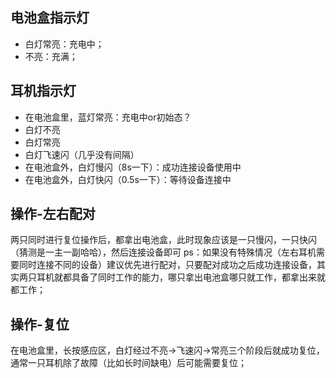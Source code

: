 ## 电池盒指示灯
- 白灯常亮：充电中；
- 不亮：充满；

## 耳机指示灯
- 在电池盒里，蓝灯常亮：充电中or初始态？
- 白灯不亮
- 白灯常亮
- 白灯飞速闪（几乎没有间隔）
- 在电池盒外，白灯慢闪（8s一下）：成功连接设备使用中
- 在电池盒外，白灯快闪（0.5s一下）：等待设备连接中

## 操作-左右配对
两只同时进行复位操作后，都拿出电池盒，此时现象应该是一只慢闪，一只快闪（猜测是一主一副哈哈），然后连接设备即可
ps：如果没有特殊情况（左右耳机需要同时连接不同的设备）建议优先进行配对，只要配对成功之后成功连接设备，其实两只耳机就都具备了同时工作的能力，哪只拿出电池盒哪只就工作，都拿出来就都工作；


## 操作-复位
在电池盒里，长按感应区，白灯经过不亮->飞速闪->常亮三个阶段后就成功复位，通常一只耳机除了故障（比如长时间缺电）后可能需要复位；